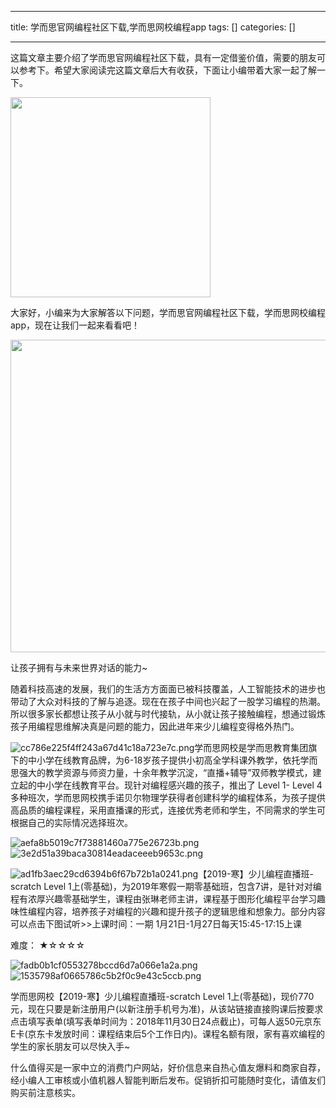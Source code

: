 
--- 
title:  学而思官网编程社区下载,学而思网校编程app 
tags: []
categories: [] 

---
这篇文章主要介绍了学而思官网编程社区下载，具有一定借鉴价值，需要的朋友可以参考下。希望大家阅读完这篇文章后大有收获，下面让小编带着大家一起了解一下。



<img alt="" height="320" src="https://img-blog.csdnimg.cn/img_convert/4af0c2cb3b363ab063d0ec19cbbf384e.png" width="320">

大家好，小编来为大家解答以下问题，学而思官网编程社区下载，学而思网校编程app，现在让我们一起来看看吧！



<img alt="" height="500" src="https://img-blog.csdnimg.cn/img_convert/dece0e4bf85195b4ac1d6f77ae3da350.jpeg" width="588">

让孩子拥有与未来世界对话的能力~

随着科技高速的发展，我们的生活方方面面已被科技覆盖，人工智能技术的进步也带动了大众对科技的了解与追逐。现在在孩子中间也兴起了一股学习编程的热潮。所以很多家长都想让孩子从小就与时代接轨，从小就让孩子接触编程，想通过锻炼孩子用编程思维解决真是问题的能力，因此进年来少儿编程变得格外热门。

<img alt="cc786e225f4ff243a67d41c18a723e7c.png" src="https://img-blog.csdnimg.cn/img_convert/cc786e225f4ff243a67d41c18a723e7c.png">学而思网校是学而思教育集团旗下的中小学在线教育品牌，为6-18岁孩子提供小初高全学科课外教学，依托学而思强大的教学资源与师资力量，十余年教学沉淀，“直播+辅导”双师教学模式，建立起的中小学在线教育平台。现针对编程感兴趣的孩子，推出了 Level 1- Level 4多种班次，学而思网校携手诺贝尔物理学获得者创建科学的编程体系，为孩子提供高品质的编程课程，采用直播课的形式，连接优秀老师和学生，不同需求的学生可根据自己的实际情况选择班次。

<img alt="aefa8b5019c7f73881460a775e26723b.png" src="https://img-blog.csdnimg.cn/img_convert/aefa8b5019c7f73881460a775e26723b.png">

<img alt="3e2d51a39baca30814eadaceeeb9653c.png" src="https://img-blog.csdnimg.cn/img_convert/3e2d51a39baca30814eadaceeeb9653c.png">

<img alt="ad1fb3aec29cd6394b6f67b72b1a0241.png" src="https://img-blog.csdnimg.cn/img_convert/ad1fb3aec29cd6394b6f67b72b1a0241.png">【2019-寒】少儿编程直播班-scratch Level 1上(零基础)，为2019年寒假一期零基础班，包含7讲，是针对对编程有浓厚兴趣零基础学生，课程由张琳老师主讲，课程基于图形化编程平台学习趣味性编程内容，培养孩子对编程的兴趣和提升孩子的逻辑思维和想象力。部分内容可以点击下图试听&gt;&gt;上课时间：一期 1月21日-1月27日每天15:45-17:15上课

难度： ★☆☆☆☆

<img alt="fadb0b1cf0553278bccd6d7a066e1a2a.png" src="https://img-blog.csdnimg.cn/img_convert/fadb0b1cf0553278bccd6d7a066e1a2a.png">

<img alt="1535798af0665786c5b2f0c9e43c5ccb.png" src="https://img-blog.csdnimg.cn/img_convert/1535798af0665786c5b2f0c9e43c5ccb.png">

学而思网校【2019-寒】少儿编程直播班-scratch Level 1上(零基础)，现价770元，现在只要是新注册用户(以新注册手机号为准)，从该站链接直接购课后按要求点击填写表单(填写表单时间为：2018年11月30日24点截止)，可每人返50元京东E卡(京东卡发放时间：课程结束后5个工作日内)。课程名额有限，家有喜欢编程的学生的家长朋友可以尽快入手~

什么值得买是一家中立的消费门户网站，好价信息来自热心值友爆料和商家自荐，经小编人工审核或小值机器人智能判断后发布。促销折扣可能随时变化，请值友们购买前注意核实。
